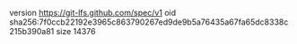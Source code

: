 version https://git-lfs.github.com/spec/v1
oid sha256:7f0ccb22192e3965c863790267ed9de9b5a76435a67fa65dc8338c215b390a81
size 14376
